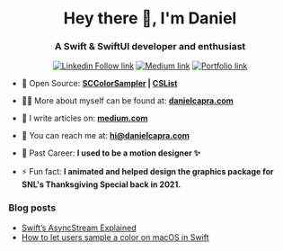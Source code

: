 <h1 align="center">Hey there 👋, I'm Daniel</h1>
<h3 align="center">A Swift & SwiftUI developer and enthusiast</h3>
<p align="center">
<a href="https://www.linkedin.com/comm/mynetwork/discovery-see-all?usecase=PEOPLE_FOLLOWS&followMember=danielcapra" target="_blank"><img alt="Linkedin Follow link" src="https://img.shields.io/badge/Follow_on_LinkedIn-blue"/></a>
<a href="https://medium.com/@danielcapra" target="_blank"><img alt="Medium link" src="https://img.shields.io/badge/medium-red"/></a>
<a href="https://www.danielcapra.com" target="_blank"><img alt="Portfolio link" src="https://img.shields.io/badge/portfolio-darkgreen"/></a>
</p>

- 👯 Open Source: **[SCColorSampler](https://github.com/danielcapra/SCColorSampler) | [CSList](https://github.com/danielcapra/CSList)**

- 👨‍💻 More about myself can be found at: **[danielcapra.com](https://www.danielcapra.com)**

- 📝 I write articles on: **[medium.com](https://medium.com/@danielcapra)**

- 📮 You can reach me at: **hi@danielcapra.com**

- 💼 Past Career: **I used to be a motion designer ✨**

- ⚡ Fun fact: **I animated and helped design the graphics package for SNL's Thanksgiving Special back in 2021.**

### Blog posts
<!-- BLOG-POST-LIST:START -->
- [Swift’s AsyncStream Explained](https://blog.stackademic.com/swifts-asyncstream-explained-127d84078424?source=rss-8717e15cbfc4------2)
- [How to let users sample a color on macOS in Swift](https://blog.stackademic.com/how-to-let-users-sample-a-color-on-macos-in-swift-6c2efa219696?source=rss-8717e15cbfc4------2)
<!-- BLOG-POST-LIST:END -->
